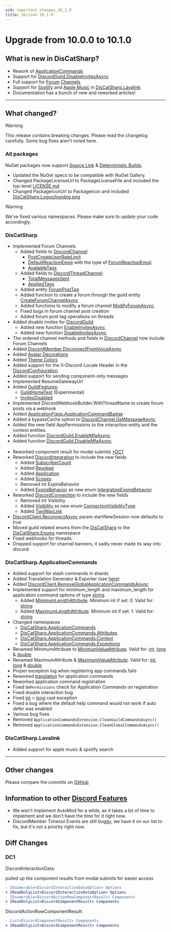 ```yaml
---
uid: important_changes_10_1_0
title: Version 10.1.0
---
```


# Upgrade from **10.0.0** to **10.1.0**

## What is new in DisCatSharp?
- Rework of [ApplicationCommands](xref:api_discatsharp_applicationcommands_index)
- Support for [DiscordGuild.DisableInvitesAsync](xref:DisCatSharp.Entities.DiscordGuild#DisCatSharp_Entities_DiscordGuild_DisableInvitesAsync_System_String_)
- Full support for [Forum](xref:DisCatSharp.Enums.ChannelType) [Channels](xref:DisCatSharp.Entities.DiscordChannel)
- Support for [Spotify](xref:DisCatSharp.Lavalink.LavalinkSearchType) and [Apple Music](xref:DisCatSharp.Lavalink.LavalinkSearchType) in [DisCatSharp.Lavalink](xref:api_discatsharp_lavalink_index)
- Documentation has a bunch of new and reworked articles!
____

## What changed?

> [!WARNING]
 > This release contains breaking changes. Please read the changelog carefully.
 > Some bug fixes aren't noted here.

### All packages
NuGet packages now support [Source Link](https://docs.microsoft.com/en-us/dotnet/standard/library-guidance/sourcelink) & [Deterministic Builds](https://docs.microsoft.com/en-us/dotnet/csharp/language-reference/compiler-options/code-generation).
- Updated the NuGet specs to be compatible with NuGet Gallery.
- Changed PackageLicenseUrl to PackageLicenseFile and included the top-level [LICENSE.md](https://github.com/Aiko-IT-Systems/DisCatSharp/blob/main/LICENSE.md)
- Changed PackageIconUrl to PackageIcon and included [DisCatSharp.Logos/logobig.png](https://github.com/Aiko-IT-Systems/DisCatSharp/blob/main/DisCatSharp.Logos/logobig.png)

> [!WARNING]
 > We've fixed various namespaces. Please make sure to update your code accordingly.


### DisCatSharp
- Implemented Forum Channels
	- Added fields to [DiscordChannel](xref:DisCatSharp.Entities.DiscordChannel):
	  - [PostCreateUserRateLimit](xref:DisCatSharp.Entities.DiscordChannel#DisCatSharp_Entities_DiscordChannel_PostCreateUserRateLimit)
	  - [DefaultReactionEmoji](xref:DisCatSharp.Entities.DiscordChannel#DisCatSharp_Entities_DiscordChannel_DefaultReactionEmoji) with the type of [ForumReactionEmoji](xref:DisCatSharp.Entities.ForumReactionEmoji)
	  - [AvailableTags](xref:DisCatSharp.Entities.DiscordChannel#DisCatSharp_Entities_DiscordChannel_AvailableTags)
	- Added fields to [DiscordThreadChannel](xref:DisCatSharp.Entities.DiscordThreadChannel):
	  - [TotalMessagesSent](xref:DisCatSharp.Entities.DiscordThreadChannel#DisCatSharp_Entities_DiscordThreadChannel_TotalMessagesSent)
	  - [AppliedTags](xref:DisCatSharp.Entities.DiscordThreadChannel#DisCatSharp_Entities_DiscordThreadChannel_AppliedTags)
	- Added entity [ForumPostTag](xref:DisCatSharp.Entities.ForumPostTag)
	- Added function to create a forum through the guild entity [CreateForumChannelAsync](xref:DisCatSharp.Entities.DiscordGuild#DisCatSharp_Entities_DiscordGuild_CreateForumChannelAsync_System_String_DisCatSharp_Entities_DiscordChannel_DisCatSharp_Entities_Optional_System_String__IEnumerable_DisCatSharp_Entities_DiscordOverwriteBuilder__System_Nullable_System_Boolean__DisCatSharp_Entities_Optional_DisCatSharp_Entities_ForumReactionEmoji__DisCatSharp_Entities_Optional_System_Nullable_System_Int32___DisCatSharp_Entities_Optional_System_Nullable_System_Int32___DisCatSharp_ThreadAutoArchiveDuration_System_String_)
	- Added functions to modify a forum channel [ModifyForumAsync](xref:DisCatSharp.Entities.DiscordChannel#DisCatSharp_Entities_DiscordChannel_ModifyForumAsync_Action_DisCatSharp_Net_Models_ForumChannelEditModel__)
	- Fixed bugs in forum channel post creation
	- Added forum post tag operations on threads
- Added disable invites for [DiscordGuild](xref:DisCatSharp.Entities.DiscordGuild)
	- Added new function [EnableInvitesAsync](xref:DisCatSharp.Entities.DiscordGuild#DisCatSharp_Entities_DiscordGuild_EnableInvitesAsync_System_String_)
	- Added new function [DisableInvitesAsync](xref:DisCatSharp.Entities.DiscordGuild#DisCatSharp_Entities_DiscordGuild_DisableInvitesAsync_System_String_)
- The ordered channel methods and fields in [DiscordChannel](xref:DisCatSharp.Entities.DiscordChannel) now include Forum Channels
- Added [DiscordMember.DisconnectFromVoiceAsync](xref:DisCatSharp.Entities.DiscordMember#DisCatSharp_Entities_DiscordMember_DisconnectFromVoiceAsync)
- Added [Avatar Decorations](xref:DisCatSharp.Entities.DiscordUser#DisCatSharp_Entities_DiscordUser_AvatarDecorationUrl)
- Added [Theme Colors](xref:DisCatSharp.Entities.DiscordUser#DisCatSharp_Entities_DiscordUser_ThemeColors)
- Added support for the X-Discord-Locale Header in the [DiscordConfiguration](xref:DisCatSharp.DiscordConfiguration#DisCatSharp_DiscordConfiguration_Locale)
- Added support for sending component-only messages
- Implemented ResumeGatewayUrl
- Added [GuildFeatures](xref:DisCatSharp.Entities.GuildFeatures):
  - [GuildHomeTest](xref:DisCatSharp.Entities.GuildFeatures#DisCatSharp_Entities_GuildFeatures_GuildHomeTest) (Experimental)
  - [InvitesDisabled](xref:DisCatSharp.Entities.GuildFeatures#DisCatSharp_Entities_GuildFeatures_InvitesDisabled)
- Implemented DiscordWebhookBuilder.WithThreadName to create forum posts via a webhook
- Added [ApplicationFlags.ApplicationCommandBadge](xref:DisCatSharp.ApplicationFlags)
- Added a bypassCache option to [DiscordChannel.GetMessageAsync](xref:DisCatSharp.Entities.DiscordChannel#DisCatSharp_Entities_DiscordChannel_GetMessageAsync_System_UInt64_System_Boolean_)
- Added the new field AppPermissions to the interaction entity and the context entities.
- Added function [DiscordGuild.EnableMfaAsync](xref:DisCatSharp.Entities.DiscordGuild#DisCatSharp_Entities_DiscordGuild_EnableMfaAsync_System_String_)
- Added function [DiscordGuild.DisableMfaAsync](xref:DisCatSharp.Entities.DiscordGuild#DisCatSharp_Entities_DiscordGuild_DisableMfaAsync_System_String_)
<br></br>
- Reworked component result for modal submits [*DC1](xref:important_changes_10_1_0#dc1)
- Reworked [DiscordIntegration](xref:DisCatSharp.Entities.DiscordIntegration) to include the new fields
	- Added [SubscriberCount](xref:DisCatSharp.Entities.DiscordIntegration#DisCatSharp_Entities_DiscordIntegration_SubscriberCount)
	- Added [Revoked](xref:DisCatSharp.Entities.DiscordIntegration#DisCatSharp_Entities_DiscordIntegration_Revoked)
	- Added [Application](xref:DisCatSharp.Entities.DiscordIntegration#DisCatSharp_Entities_DiscordIntegration_Application)
	- Added [Scopes](xref:DisCatSharp.Entities.DiscordIntegration#DisCatSharp_Entities_DiscordIntegration_Scopes)
	- Removed int ExpireBehavior
	- Added [ExpireBehavior](xref:DisCatSharp.Entities.DiscordIntegration#DisCatSharp_Entities_DiscordIntegration_ExpireBehavior) as new enum [IntegrationExpireBehavior](xref:DisCatSharp.Enums.IntegrationExpireBehavior)
- Reworked [DiscordConnection](xref:DisCatSharp.Entities.DiscordConnection) to include the new fields
	* Removed int Visibility
	* Added [Visibility](xref:DisCatSharp.Entities.DiscordConnection#DisCatSharp_Entities_DiscordConnection_Visibility) as new enum [ConnectionVisibilityType](xref:DisCatSharp.Enums.ConnectionVisibilityType)
	* Added [TwoWayLink](xref:DisCatSharp.Entities.DiscordConnection#DisCatSharp_Entities_DiscordConnection_TwoWayLink)
- [DiscordClient.ReconnectAsync](xref:DisCatSharp.DiscordClient#DisCatSharp_DiscordClient_ReconnectAsync_System_Boolean_) param startNewSession now defaults to true
- Moved guild related enums from the [DisCatSharp](xref:DisCatSharp) to the [DisCatSharp.Enums](xref:DisCatSharp.Enums) namespace
- Fixed webhooks for threads.
- Dropped support for channel banners, it sadly never made its way into discord

### DisCatSharp.ApplicationCommands
- Added support for slash commands in shards
- Added Translation Generator & Exporter (see [here](xref:DisCatSharp.ApplicationCommands.ApplicationCommandsConfiguration#DisCatSharp_ApplicationCommands_ApplicationCommandsConfiguration_GenerateTranslationFilesOnly))
- Added [DiscordClient.RemoveGlobalApplicationCommandsAsync](xref:DisCatSharp.DiscordClient#DisCatSharp_DiscordClient_RemoveGlobalApplicationCommandsAsync)
- Implemented support for minimum_length and maximum_length for application command options of type [string](xref:system.string).
	- Added [MinimumLengthAttribute](xref:DisCatSharp.ApplicationCommands.Attributes.MinimumLengthAttribute). Minimum int if set: 0. Valid for: [string](xref:system.string)
	- Added [MaximumLengthAttribute](xref:xref:DisCatSharp.ApplicationCommands.Attributes.MaximumLengthAttribute). Minimum int if set: 1. Valid for: [string](xref:system.string)
- Changed namespaces
	* [DisCatSharp.ApplicationCommands](xref:DisCatSharp.ApplicationCommands)
	* [DisCatSharp.ApplicationCommands.Attributes](xref:DisCatSharp.ApplicationCommands.Attributes)
	* [DisCatSharp.ApplicationCommands.Context](xref:DisCatSharp.ApplicationCommands.Context)
	* [DisCatSharp.ApplicationCommands.Exceptions](xref:DisCatSharp.ApplicationCommands.Exceptions)
- Renamed MinimumAttribute to [MinimumValueAttribute](xref:DisCatSharp.ApplicationCommands.Attributes.MinimumValueAttribute). Valid for: [int](xref:system.int32), [long](xref:system.int64) & [double](system.double)
- Renamed MaximumAttribute & [MaximumValueAttribute](xref:DisCatSharp.ApplicationCommands.Attributes.MaximumValueAttribute). Valid for: [int](xref:system.int32), [long](xref:system.int64) & [double](system.double)
- Proper exception log when registering app commands fails
- Reworked [translation](xref:modules_application_commands_translations_using) for application commands
- Reworked application command registration
- Fixed `DmPermissions` check for Application Commands on registration
- Fixed double interaction bug
- Fixed [int](xref:system.int32) > [long](xref:system.int64) cast exception
- Fixed a bug where the default help command would not work if auto defer was enabled
- Various bug fixes
- Removed `ApplicationCommandsExtension.CleanGuildCommandsAsync()`
- Removed `ApplicationCommandsExtension.CleanGlobalCommandsAsync()`

### DisCatSharp.Lavalink
- Added support for apple music & spotify search
____

## Other changes
Please compare the commits on [GitHub](https://github.com/Aiko-IT-Systems/DisCatSharp/compare/10.0.0...v10.1.0)


## Information to other [Discord Features](https://discord.com/developers/docs/change-log)
- We won't implement AutoMod for a while, as it takes a lot of time to implement and we don't have the time for it right now.
- DiscordMember Timeout Events are still buggy, we have it on our list to fix, but it's not a priority right now.

## Diff Changes

### DC1
DiscordInteractionData:

pulled up the component results from modal submits for easier access
```diff
- IEnumerable<DiscordInteractionDataOption> Options
+ IReadOnlyList<DiscordInteractionDataOption> Options
- IEnumerable<DiscordActionRowComponentResult> Components
+ IReadOnlyList<DiscordComponentResult> Components
```

DiscordActionRowComponentResult:
```diff
- List<DiscordComponentResult> Components
+ IReadOnlyList<DiscordComponentResult> Components
```
